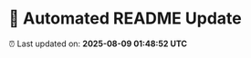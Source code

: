 # 🚀 Automated README Update

⏰ Last updated on: **2025-08-09 01:48:52 UTC**


<!-- noise-1 Y -->

<!-- noise-2 M -->
